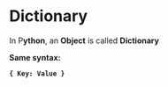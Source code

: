 # Dictionary

In P**ython**, an **Object** is called **Dictionary**

**Same syntax:** 

**`{ Key: Value }`**

